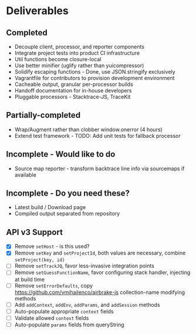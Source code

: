 # Deliverables
## Completed
  * Decouple client, processor, and reporter components
  * Integrate project tests into product CI infrastructure
  * Util functions become closure-local
  * Use better minifier (uglify rather than yuicompressor)
  * Solidify escaping functions - Done, use JSON.stringify exclusively
  * Vagrantfile for contributors to provision development environment
  * Cacheable output, granular per-processor builds
  * Handoff documentation for in-house developers
  * Pluggable processors - Stacktrace-JS, TraceKit

## Partially-completed
  * Wrap/Augment rather than clobber window.onerror (4 hours)
  * Extend test framework - TODO: Add unit tests for fallback processor

## Incomplete - Would like to do
  * Source map reporter - transform backtrace line info via sourcemaps if available

## Incomplete - Do you need these?
  * Latest build / Download page
  * Compiled output separated from repository

## API v3 Support

  * [x] Remove `setHost` - is this used?
  * [x] Remove `setKey` and `setProjectId`, both values are necessary, combine `setProject(key, id)`
  * [ ] Remove `setTrackJQ`, favor less-invasive integration points
  * [ ] Remove `setGuessFunctionName`, favor configuring stack handler, injecting at build time
  * [ ] Remove `setErrorDefaults`, copy https://github.com/vmihailenco/airbrake-js collection-name modifying methods
  * [ ] Add `addContext`, `addEnv`, `addParams`, and `addSession` methods
  * [ ] Auto-populate appropriate `context` fields
  * [ ] Validate allowed `context` fields
  * [ ] Auto-populate `params` fields from queryString
